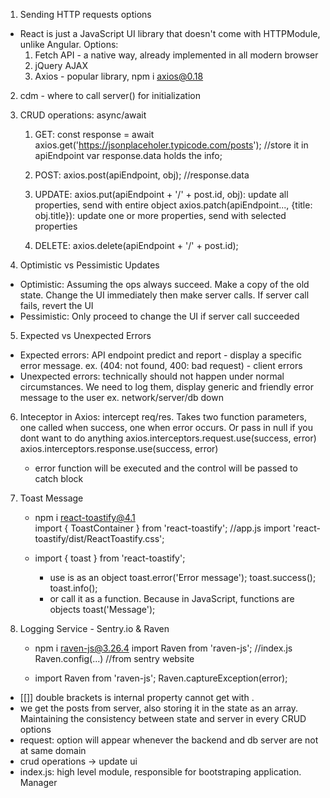 1. Sending HTTP requests options
  - React is just a JavaScript UI library that doesn't come with HTTPModule, unlike Angular. Options:
    1. Fetch API - a native way, already implemented in all modern browser
    2. jQuery AJAX
    3. Axios - popular library, npm i axios@0.18


2. cdm - where to call server() for initialization

3. CRUD operations: async/await

    1. GET:
          const response = await axios.get('https://jsonplaceholer.typicode.com/posts'); //store it in apiEndpoint var
          response.data holds the info;

    2. POST:
          axios.post(apiEndpoint, obj); //response.data

    3. UPDATE:
          axios.put(apiEndpoint + '/' + post.id, obj): update all properties, send with entire object
          axios.patch(apiEndpoint..., {title: obj.title}): update one or more properties, send with selected properties

    4. DELETE:
          axios.delete(apiEndpoint + '/' + post.id);

4. Optimistic vs Pessimistic Updates
  - Optimistic: Assuming the ops always succeed. Make a copy of the old state. Change the UI immediately then make server calls. If server call fails, revert the UI
  - Pessimistic: Only proceed to change the UI if server call succeeded


5. Expected vs Unexpected Errors
  - Expected errors: API endpoint predict and report - display a specific error message.
    ex. (404: not found, 400: bad request) - client errors
  - Unexpected errors: technically should not happen under normal circumstances. We need to log them, display generic and friendly error message to the user
    ex. network/server/db down

6. Inteceptor in Axios: intercept req/res. Takes two function parameters, one called when success, one when error occurs. Or pass in null if you dont want to do anything
    axios.interceptors.request.use(success, error)
    axios.interceptors.response.use(success, error)

    - error function will be executed and the control will be passed to catch block

7. Toast Message
    - npm i react-toastify@4.1     
      import { ToastContainer }  from 'react-toastify';    //app.js
      import 'react-toastify/dist/ReactToastify.css';
      <ToastContainer />

    - import { toast } from 'react-toastify';
      - use is as an object
        toast.error('Error message');
        toast.success();
        toast.info();
      - or call it as a function. Because in JavaScript, functions are objects
        toast('Message');

8. Logging Service - Sentry.io & Raven
    - npm i raven-js@3.26.4
      import Raven from 'raven-js';    //index.js
      Raven.config(...)                //from sentry website

    - import Raven from 'raven-js';
      Raven.captureException(error);




  - [[]] double brackets is internal property cannot get with .
  - we get the posts from server, also storing it in the state as an array. Maintaining the consistency between state and server in every CRUD options
  - request: option will appear whenever the backend and db server are not at same domain
  - crud operations -> update ui
  - index.js: high level module, responsible for bootstraping application. Manager
